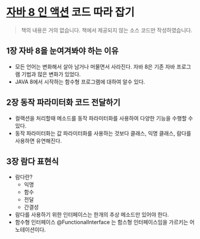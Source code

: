 # [자바 8 인 액션](http://www.yes24.com/Product/Goods/17252419) 코드 따라 잡기

> 책의 내용은 거의 없습니다. 책에서 제공되지 않는 소스 코드만 작성하였습니다.


## 1장 자바 8을 눈여겨봐야 하는 이유

- 모든 언어는 변화해서 살아 남거나 머물면서 사라진다. 자바 8은 기존 자바 프로그램 기법과 많은 변화가 있었다.
- JAVA 8에서 시작하는 함수형 프로그램에 대하여 알수 있다.

## 2장 동작 파라미터화 코드 전달하기

- 컬랙션을 처리할때 메소드를 동작 파라미터화를 사용하여 다양한 기능을 수행할 수 있다.
- 동작 파라미터화는 값 파라미터화를 사용하는 것보다 클래스, 익명 클래스, 람다를 사용하면 유연해진다.

## 3장 람다 표현식
- 람다란?
    + 익명
    + 함수
    + 전달
    + 간결성
- 람다를 사용하기 위한 인터페이스는 한개의 추상 메소드만 있어야 한다.
- 함수형 인터페이스 @FunctionalInterface 는 함스형 인터페이스임을 가르키는 어노테이션이다.
